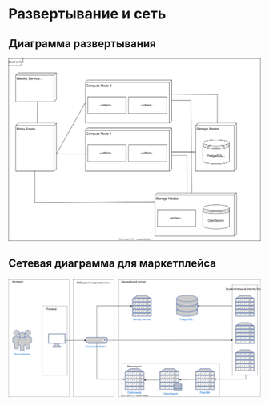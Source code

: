 # Развертывание и сеть

## Диаграмма развертывания

![Диаграмма развертывания для маркетплейса](./hydra-deployment.drawio.svg)

## Сетевая диаграмма для маркетплейса

![Сетевая диаграмма для маркетплейса](./hydra-network.drawio.svg)